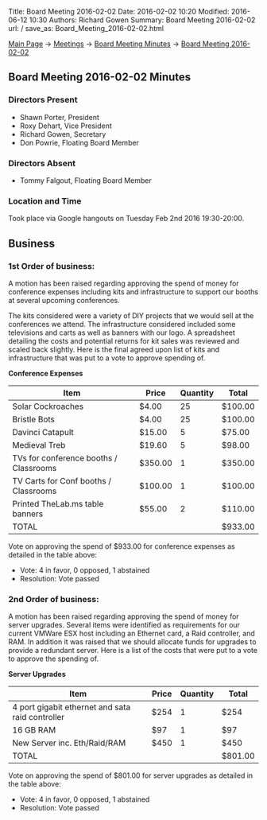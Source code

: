 Title: Board Meeting 2016-02-02
Date: 2016-02-02 10:20
Modified: 2016-06-12 10:30
Authors: Richard Gowen
Summary: Board Meeting 2016-02-02
url: /
save_as: Board_Meeting_2016-02-02.html

[Main Page](index.html) -\> [Meetings](Meetings.html)
-\> [Board Meeting Minutes](Board_Meeting_Minutes.html) -\> [Board Meeting 2016-02-02](Board_Meeting_2016-02-02.html)

Board Meeting 2016-02-02 Minutes
--------------------------------

### Directors Present

-   Shawn Porter, President
-   Roxy Dehart, Vice President
-   Richard Gowen, Secretary
-   Don Powrie, Floating Board Member

### Directors Absent

-   Tommy Falgout, Floating Board Member

### Location and Time

Took place via Google hangouts on Tuesday Feb 2nd 2016 19:30-20:00.

Business
--------

### 1st Order of business:

A motion has been raised regarding approving the spend of money for
conference expenses including kits and infrastructure to support our
booths at several upcoming conferences.

The kits considered were a variety of DIY projects that we would sell at
the conferences we attend. The infrastructure considered included some
televisions and carts as well as banners with our logo. A spreadsheet
detailing the costs and potential returns for kit sales was reviewed and
scaled back slightly. Here is the final agreed upon list of kits and
infrastructure that was put to a vote to approve spending of.

**Conference Expenses**

Item                                     | Price      | Quantity   | Total
---------------------------------------- | ---------- | ---------- | ----------
Solar Cockroaches                        | $4.00      | 25         | $100.00
Bristle Bots                             | $4.00      | 25         | $100.00
Davinci Catapult                         | $15.00     | 5          | $75.00
Medieval Treb                            | $19.60     | 5          | $98.00
TVs for conference booths / Classrooms   | $350.00    | 1          | $350.00
TV Carts for Conf booths / Classrooms    | $100.00    | 1          | $100.00
Printed TheLab.ms table banners          | $55.00     | 2          | $110.00
TOTAL                                    |            |            | $933.00


Vote on approving the spend of $933.00 for conference expenses as
detailed in the table above:

-   Vote: 4 in favor, 0 opposed, 1 abstained
-   Resolution: Vote passed

### 2nd Order of business:

A motion has been raised regarding approving the spend of money for
server upgrades. Several items were identified as requirements for our
current VMWare ESX host including an Ethernet card, a Raid controller,
and RAM. In addition it was raised that we should allocate funds for
upgrades to provide a redundant server. Here is a list of the costs that
were put to a vote to approve the spending of.

**Server Upgrades**

Item                                               | Price      | Quantity   | Total
-------------------------------------------------- | ---------- | ---------- | -------
4 port gigabit ethernet and sata raid controller   | $254       | 1          | $254
16 GB RAM                                          | $97        | 1          | $97
New Server inc. Eth/Raid/RAM                       | $450       | 1          | $450
TOTAL                                              |            |            | $801.00

Vote on approving the spend of $801.00 for server upgrades as detailed
in the table above:

-   Vote: 4 in favor, 0 opposed, 1 abstained
-   Resolution: Vote passed

